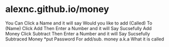 # alexnc.github.io/money



You Can Click a Name and it will say Would you like to add (Called) To (Name)
Click Add Then Enter a Number and it will Say Sucsefully Add Money
Click Subtract Then Enter a Number and it will Say Sucsefully Subtraced Money
*put Password For add/sub. money a.k.a What it is called
